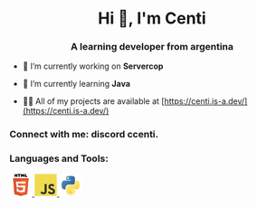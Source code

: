 <h1 align="center">Hi 👋, I'm Centi</h1>
<h3 align="center">A learning developer from argentina</h3>

- 🔭 I’m currently working on **Servercop**

- 🌱 I’m currently learning **Java**

- 👨‍💻 All of my projects are available at [https://centi.is-a.dev/](https://centi.is-a.dev/)

<h3 align="left">Connect with me: discord ccenti.</h3>
<p align="left">
</p>

<h3 align="left">Languages and Tools:</h3>
<p align="left"> <a href="https://www.w3.org/html/" target="_blank" rel="noreferrer"> <img src="https://raw.githubusercontent.com/devicons/devicon/master/icons/html5/html5-original-wordmark.svg" alt="html5" width="40" height="40"/> </a> <a href="https://developer.mozilla.org/en-US/docs/Web/JavaScript" target="_blank" rel="noreferrer"> <img src="https://raw.githubusercontent.com/devicons/devicon/master/icons/javascript/javascript-original.svg" alt="javascript" width="40" height="40"/> </a> <a  </a> <a href="https://www.python.org" target="_blank" rel="noreferrer"> <img src="https://raw.githubusercontent.com/devicons/devicon/master/icons/python/python-original.svg" alt="python" width="40" height="40"/> </a> </p>
